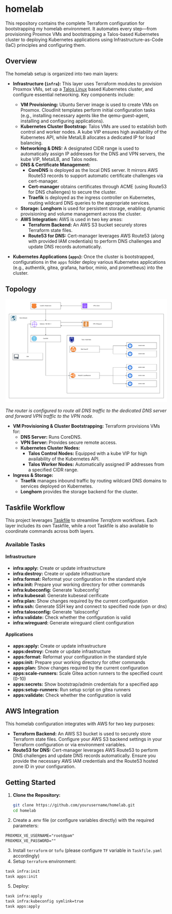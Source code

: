 # homelab

This repository contains the complete Terraform configuration for bootstrapping
my homelab environment. It automates every step—from provisioning Proxmox VMs
and bootstrapping a Talos-based Kubernetes cluster to deploying Kubernetes
applications using Infrastructure-as-Code (IaC) principles and configuring them.

## Overview

The homelab setup is organized into two main layers:

- **Infrastructure (`infra`):**
  This layer uses Terraform modules to provision Proxmox VMs, set up a [Talos Linux](https://www.talos.dev/) based Kubernetes cluster, and configure essential networking. Key components include:

  - **VM Provisioning:**
    Ubuntu Server image is used to create VMs on Proxmox. CloudInit templates perform initial configuration tasks (e.g., installing necessary agents like the qemu-guest-agent, installing and configuring applications).
  - **Kubernetes Cluster Bootstrap:**
    Talos VMs are used to establish both control and worker nodes. A kube VIP ensures high availability of the Kubernetes API, while MetalLB allocates a dedicated IP for load balancing.
  - **Networking & DNS:**
    A designated CIDR range is used to automatically assign IP addresses for the DNS and VPN servers, the kube VIP, MetalLB, and Talos nodes.
  - **DNS & Certificate Management:**
    - **CoreDNS** is deployed as the local DNS server. It mirrors AWS Route53 records to support automatic certificate challenges via cert-manager.
    - **Cert-manager** obtains certificates through ACME (using Route53 for DNS challenges) to secure the cluster.
    - **Traefik** is deployed as the ingress controller on Kubernetes, routing wildcard DNS queries to the appropriate services.
  - **Storage:**
    **Longhorn** is used for persistent storage, enabling dynamic provisioning and volume management across the cluster.
  - **AWS Integration:**
    AWS is used in two key areas:
    - **Terraform Backend:**
      An AWS S3 bucket securely stores Terraform state files.
    - **Route53 for DNS:**
      Cert-manager leverages AWS Route53 (along with provided IAM credentials) to perform DNS challenges and update DNS records automatically.

- **Kubernetes Applications (`apps`):**
  Once the cluster is bootstrapped, configurations in the `apps` folder deploy various Kubernetes applications (e.g., authentik, gitea, grafana, harbor, minio, and prometheus) into the cluster.

## Topology

![topology](assets/topology.svg)

_The router is configured to route all DNS traffic to the dedicated DNS server and forward VPN traffic to the VPN node._

- **VM Provisioning & Cluster Bootstrapping:**
  Terraform provisions VMs for:
  - **DNS Server:** Runs CoreDNS.
  - **VPN Server:** Provides secure remote access.
  - **Kubernetes Cluster Nodes:**
    - **Talos Control Nodes:** Equipped with a kube VIP for high availability of the Kubernetes API.
    - **Talos Worker Nodes:** Automatically assigned IP addresses from a specified CIDR range.
- **Ingress & Storage:**
  - **Traefik** manages inbound traffic by routing wildcard DNS domains to services deployed on Kubernetes.
  - **Longhorn** provides the storage backend for the cluster.

## Taskfile Workflow

This project leverages [Taskfile](https://github.com/go-task/task) to streamline _Terraform_ workflows. Each layer includes its own Taskfile, while a root Taskfile is also available to coordinate commands across both layers.

### Available Tasks

#### Infrastructure

- **infra:apply:** Create or update infrastructure
- **infra:destroy:** Create or update infrastructure
- **infra:format:** Reformat your configuration in the standard style
- **infra:init:** Prepare your working directory for other commands
- **infra:kubeconfig:** Generate 'kubeconfig'
- **infra:kubeseal:** Generate kubeseal cerificate
- **infra:plan:** Show changes required by the current configuration
- **infra:ssh:** Generate SSH key and connect to specified node (vpn or dns)
- **infra:talosconfig:** Generate 'talosconfig'
- **infra:validate:** Check whether the configuration is valid
- **infra:wireguard:** Generate wireguard client configuration

#### Applications

- **apps:apply:** Create or update infrastructure
- **apps:destroy:** Create or update infrastructure
- **apps:format:** Reformat your configuration in the standard style
- **apps:init:** Prepare your working directory for other commands
- **apps:plan:** Show changes required by the current configuration
- **apps:scale-runners:** Scale Gitea action runners to the specified count (0-10)
- **apps:secrets:** Show bootstrap/admin credentials for a specified app
- **apps:setup-runners:** Run setup script on gitea runners
- **apps:validate:** Check whether the configuration is valid

## AWS Integration

This homelab configuration integrates with AWS for two key purposes:

- **Terraform Backend:**
  An AWS S3 bucket is used to securely store Terraform state files. Configure your AWS S3 backend settings in your Terraform configuration or via environment variables.
- **Route53 for DNS:**
  Cert-manager leverages AWS Route53 to perform DNS challenges and update DNS records automatically. Ensure you provide the necessary AWS IAM credentials and the Route53 hosted zone ID in your configuration.

## Getting Started

1. **Clone the Repository:**

   ```sh
   git clone https://github.com/yourusername/homelab.git
   cd homelab
   ```

2. Create a .env file (or configure variables directly) with the required parameters:

```
PROXMOX_VE_USERNAME="root@pam"
PROXMOX_VE_PASSWORD=""
```

3. Install `terraform` or `tofu` (please configure `TF` variable in `Taskfile.yaml` accordingly)
4. Setup `terraform` environment:

```
task infra:init
task apps:init
```

5. Deploy:

```
task infra:apply
task infra:kubeconfig symlink=true
task apps:apply

```
